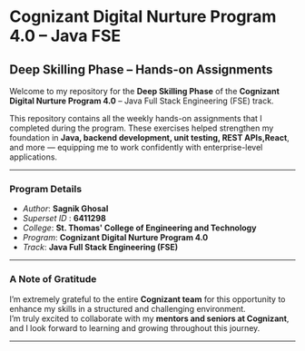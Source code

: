 # Cognizant Digital Nurture Program 4.0 – Java FSE  
## Deep Skilling Phase – Hands-on Assignments

Welcome to my repository for the **Deep Skilling Phase** of the **Cognizant Digital Nurture Program 4.0** – Java Full Stack Engineering (FSE) track.

This repository contains all the weekly hands-on assignments that I completed during the program. These exercises helped strengthen my foundation in **Java, backend development, unit testing, REST APIs,React**, and more — equipping me to work confidently with enterprise-level applications.

---

### Program Details

- *Author*: **Sagnik Ghosal** 
- *Superset ID* : **6411298**  
- *College*: **St. Thomas' College of Engineering and Technology**  
- *Program*: **Cognizant Digital Nurture Program 4.0**
- *Track*: **Java Full Stack Engineering (FSE)**

---

### A Note of Gratitude  
I’m extremely grateful to the entire **Cognizant team** for this opportunity to enhance my skills in a structured and challenging environment.  
I’m truly excited to collaborate with my **mentors and seniors at Cognizant**, and I look forward to learning and growing throughout this journey.

---
